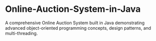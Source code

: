 # Online-Auction-System-in-Java
A comprehensive Online Auction System built in Java demonstrating advanced object-oriented programming concepts, design patterns, and multi-threading.
